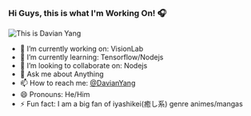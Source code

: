 ### Hi Guys, this is what I'm Working On! 🎧

![This is Davian Yang](https://res.cloudinary.com/dcrgv598u/image/upload/v1594821553/profile/Hi_I_am_Davian_Yang_ebr8tu.png)


- 🔭 I’m currently working on: VisionLab
- 🌱 I’m currently learning: Tensorflow/Nodejs
- 👯 I’m looking to collaborate on: Nodejs
- 💬 Ask me about Anything
- 📫 How to reach me: [@DavianYang](https://twitter.com/DavianYang)
- 😄 Pronouns: He/Him
- ⚡ Fun fact: I am a big fan of iyashikei(癒し系) genre animes/mangas
